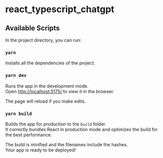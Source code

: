 # react_typescript_chatgpt
## Available Scripts

In the project directory, you can run:

### `yarn`

Installs all the dependencies of the project.

### `yarn dev`

Runs the app in the development mode.<br />
Open [http://localhost:5175/](http://localhost:5175/) to view it in the browser.

The page will reload if you make edits.<br />

### `yarn build`

Builds the app for production to the `build` folder.<br />
It correctly bundles React in production mode and optimizes the build for the best performance.

The build is minified and the filenames include the hashes.<br />
Your app is ready to be deployed!
